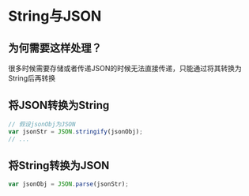 # String与JSON

## 为何需要这样处理？

  很多时候需要存储或者传递JSON的时候无法直接传递，只能通过将其转换为String后再转换

## 将JSON转换为String

  ```js
  // 假设jsonObj为JSON
  var jsonStr = JSON.stringify(jsonObj);
  // ...
  ```

## 将String转换为JSON

  ```js
  var jsonObj = JSON.parse(jsonStr);
  ```

  